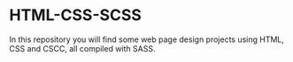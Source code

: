 # HTML-CSS-SCSS
In this repository you will find some web page design projects using HTML, CSS and CSCC, all compiled with SASS.
